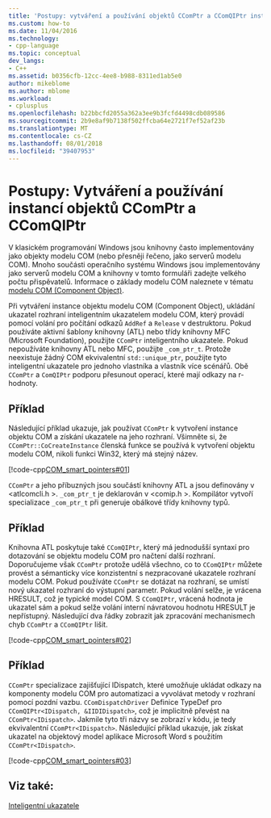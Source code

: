 ```yaml
---
title: 'Postupy: vytváření a používání objektů CComPtr a CComQIPtr instancí | Dokumentace Microsoftu'
ms.custom: how-to
ms.date: 11/04/2016
ms.technology:
- cpp-language
ms.topic: conceptual
dev_langs:
- C++
ms.assetid: b0356cfb-12cc-4ee8-b988-8311ed1ab5e0
author: mikeblome
ms.author: mblome
ms.workload:
- cplusplus
ms.openlocfilehash: b22bbcfd2055a362a3ee9b3fcfd4498cdb089586
ms.sourcegitcommit: 2b9e8af9b7138f502ffcba64e2721f7ef52af23b
ms.translationtype: MT
ms.contentlocale: cs-CZ
ms.lasthandoff: 08/01/2018
ms.locfileid: "39407953"
---
```

# <a name="how-to-create-and-use-ccomptr-and-ccomqiptr-instances"></a>Postupy: Vytváření a používání instancí objektů CComPtr a CComQIPtr
V klasickém programování Windows jsou knihovny často implementovány jako objekty modelu COM (nebo přesněji řečeno, jako serverů modelu COM). Mnoho součásti operačního systému Windows jsou implementovány jako serverů modelu COM a knihovny v tomto formuláři zadejte velkého počtu přispěvatelů. Informace o základy modelu COM naleznete v tématu [modelu COM (Component Object)](http://msdn.microsoft.com/3578ca42-a4b6-44b3-ad5b-aeb5fa61f3f4).  
  
 Při vytváření instance objektu modelu COM (Component Object), ukládání ukazatel rozhraní inteligentním ukazatelem modelu COM, který provádí pomocí volání pro počítání odkazů `AddRef` a `Release` v destruktoru. Pokud používáte aktivní šablony knihovny (ATL) nebo třídy knihovny MFC (Microsoft Foundation), použijte `CComPtr` inteligentního ukazatele. Pokud nepoužíváte knihovny ATL nebo MFC, použijte `_com_ptr_t`. Protože neexistuje žádný COM ekvivalentní `std::unique_ptr`, použijte tyto inteligentní ukazatele pro jednoho vlastníka a vlastník více scénářů. Obě `CComPtr` a `ComQIPtr` podporu přesunout operací, které mají odkazy na r-hodnoty.  
  
## <a name="example"></a>Příklad  
 Následující příklad ukazuje, jak používat `CComPtr` k vytvoření instance objektu COM a získání ukazatele na jeho rozhraní. Všimněte si, že `CComPtr::CoCreateInstance` členská funkce se používá k vytvoření objektu modelu COM, nikoli funkci Win32, který má stejný název.  
  
 [!code-cpp[COM_smart_pointers#01](../cpp/codesnippet/CPP/how-to-create-and-use-ccomptr-and-ccomqiptr-instances_1.cpp)]  
  
 `CComPtr` a jeho příbuzných jsou součástí knihovny ATL a jsou definovány v \<atlcomcli.h >. `_com_ptr_t` je deklarován v \<comip.h >. Kompilátor vytvoří specializace `_com_ptr_t` při generuje obálkové třídy knihovny typů.  
  
## <a name="example"></a>Příklad  
 Knihovna ATL poskytuje také `CComQIPtr`, který má jednodušší syntaxí pro dotazování se objektu modelu COM pro načtení další rozhraní. Doporučujeme však `CComPtr` protože udělá všechno, co to `CComQIPtr` můžete provést a sémanticky více konzistentní s nezpracované ukazatele rozhraní modelu COM. Pokud používáte `CComPtr` se dotázat na rozhraní, se umístí nový ukazatel rozhraní do výstupní parametr. Pokud volání selže, je vrácena HRESULT, což je typické model COM. S `CComQIPtr`, vrácená hodnota je ukazatel sám a pokud selže volání interní návratovou hodnotu HRESULT je nepřístupný. Následující dva řádky zobrazit jak zpracování mechanismech chyb `CComPtr` a `CComQIPtr` lišit.  
  
 [!code-cpp[COM_smart_pointers#02](../cpp/codesnippet/CPP/how-to-create-and-use-ccomptr-and-ccomqiptr-instances_2.cpp)]  
  
## <a name="example"></a>Příklad  
 `CComPtr` specializace zajišťující IDispatch, které umožňuje ukládat odkazy na komponenty modelu COM pro automatizaci a vyvolávat metody v rozhraní pomocí pozdní vazbu. `CComDispatchDriver` Definice TypeDef pro `CComQIPtr<IDispatch, &IIDIDispatch>`, což je implicitně převést na `CComPtr<IDispatch>`. Jakmile tyto tři názvy se zobrazí v kódu, je tedy ekvivalentní `CComPtr<IDispatch>`. Následující příklad ukazuje, jak získat ukazatel na objektový model aplikace Microsoft Word s použitím `CComPtr<IDispatch>`.  
  
 [!code-cpp[COM_smart_pointers#03](../cpp/codesnippet/CPP/how-to-create-and-use-ccomptr-and-ccomqiptr-instances_3.cpp)]  
  
## <a name="see-also"></a>Viz také:  
 [Inteligentní ukazatele](../cpp/smart-pointers-modern-cpp.md)